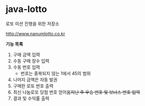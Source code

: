 # java-lotto
로또 미션 진행을 위한 저장소

http://www.nanumlotto.co.kr

**기능 목록**

1. 구매 금액 입력
2. 수동 구매 장수 입력
3. 수동 번호 입력
   - 번호는 중복되지 않는 1에서 45의 범위
4. 나머지 금액은 자동 발권
5. 구매한 로또 번호 출력
6. 최신 나눔로또 당첨 번호 얻어옴~~지난 주 우승 번호 및 보너스 번호 입력~~
7. 결과 및 수익률 출력